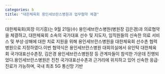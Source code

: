```yaml
---
categories: b
title: "대한체육회 용인세브란스병원과 업무협약 체결"
---
```

대한체육회(회장 이기흥)는 9월 21일(수) 용인세브란스병원(병원장 김은경)과 의료협약을 체결하고, 대한체육회 소속의 국가대표 선수 및 지도자, 임직원들의 신속한 의료 서비스 및 부상·상해에 대한 치료 지원을 위해 용인세브란스병원을 대한체육회 선수촌 협력병원으로 지정하였다.이번 협약식은 용인세브란스병원 대회의실에서 유인탁 대한체육회 국가대표선수촌장, 김은경 용인세브란스병원장 등 관계자들이 참석한 가운데 진행되었다.용인세브란스병원은 진천 국가대표선수촌과 근거리에 위치하고 있어 신속한 응급·진료가 가능하며, 국내 최초 5G 통신망 기반